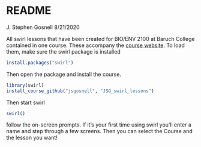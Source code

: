 README
================
J. Stephen Gosnell
8/21/2020

All swirl lessons that have been created for BIO/ENV 2100 at Baruch
College contained in one course. These accompany the [course
website](https://sites.google.com/view/biostats/home). To load them,
make sure the swirl package is installed

``` r
install.packages("swirl")
```

Then open the package and install the course.

``` r
library(swirl)
install_course_github("jsgosnell", "JSG_swirl_lessons")
```

Then start swirl

``` r
swirl()
```

follow the on-screen prompts. If it’s your first time using swirl you’ll
enter a name and step through a few screens. Then you can select the
Course and the lesson you want\!
